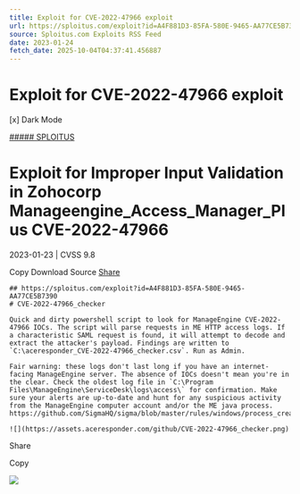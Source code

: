 ```yaml
---
title: Exploit for CVE-2022-47966 exploit
url: https://sploitus.com/exploit?id=A4F881D3-85FA-580E-9465-AA77CE5B7390&utm_source=rss&utm_medium=rss
source: Sploitus.com Exploits RSS Feed
date: 2023-01-24
fetch_date: 2025-10-04T04:37:41.456887
---
```


# Exploit for CVE-2022-47966 exploit

[x]
Dark Mode

[##### SPLOITUS](/)

# Exploit for Improper Input Validation in Zohocorp Manageengine\_Access\_Manager\_Plus CVE-2022-47966

2023-01-23 | CVSS 9.8

Copy
Download
Source
[Share](#share-url)

```
## https://sploitus.com/exploit?id=A4F881D3-85FA-580E-9465-AA77CE5B7390
# CVE-2022-47966_checker

Quick and dirty powershell script to look for ManageEngine CVE-2022-47966 IOCs. The script will parse requests in ME HTTP access logs. If a characteristic SAML request is found, it will attempt to decode and extract the attacker's payload. Findings are written to `C:\aceresponder_CVE-2022-47966_checker.csv`. Run as Admin.

Fair warning: these logs don't last long if you have an internet-facing ManageEngine server. The absence of IOCs doesn't mean you're in the clear. Check the oldest log file in `C:\Program Files\ManageEngine\ServiceDesk\logs\access\` for confirmation. Make sure your alerts are up-to-date and hunt for any suspicious activity from the ManageEngine computer account and/or the ME java process.
https://github.com/SigmaHQ/sigma/blob/master/rules/windows/process_creation/proc_creation_win_susp_manageengine_pattern.yml

![](https://assets.aceresponder.com/github/CVE-2022-47966_checker.png)
```

Share

Copy

![](https://mc.yandex.ru/watch/54912310)
